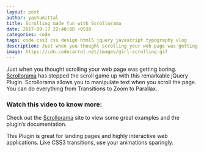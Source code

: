```yaml
---
layout: post
author: yashumittal
title: Scrolling made fun with Scrollorama
date: 2017-09-17 22:40:00 +0530
categories: code
tags: code css3 css design html5 jquery javascript typography vlog
description: Just when you thought scrolling your web page was getting boring. Scrollorama has stepped the scroll game up with this remarkable jQuery Plugin.
image: https://cdn.codecarrot.net/images/girl-scrolling.gif
---
```


Just when you thought scrolling your web page was getting boring. [Scrollorama](//johnpolacek.github.com/scrollorama/) has stepped the scroll game up with this remarkable jQuery Plugin. Scrollorama allows you to manipulate text when you scroll the page. You can do everything from Transitions to Zoom to Parallax.

### Watch this video to know more:

<div data-type="vimeo" data-video-id="235230739"></div>

Check out the [Scrollorama](//johnpolacek.github.com/scrollorama/) site to view some great examples and the plugin’s documentation.

This Plugin is great for landing pages and highly interactive web applications. Like CSS3 transitions, use your animations sparingly.
